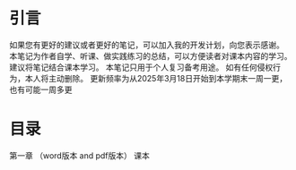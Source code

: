 # 引言
如果您有更好的建议或者更好的笔记，可以加入我的开发计划，向您表示感谢。\
本笔记为作者自学、听课、做实践练习的总结，可以方便读者对课本内容的学习。
建议将笔记结合课本学习。
本笔记只用于个人复习备考用途。
如有任何侵权行为，本人将主动删除。
更新频率为从2025年3月18日开始到本学期末一周一更，也有可能一周多更
# 目录
第一章 （word版本 and pdf版本）
课本
